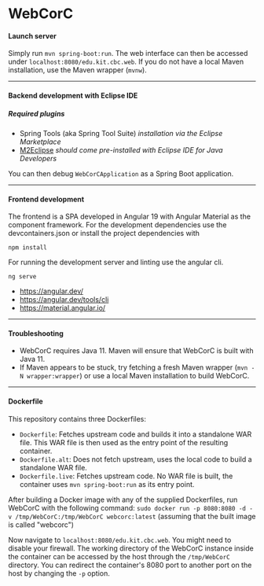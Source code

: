 # WebCorC

#### Launch server

Simply run `mvn spring-boot:run`. The web interface can then be accessed under `localhost:8080/edu.kit.cbc.web`.
If you do not have a local Maven installation, use the Maven wrapper (`mvnw`).

---
#### Backend development with Eclipse IDE

##### Required plugins
* Spring Tools (aka Spring Tool Suite) *installation via the Eclipse Marketplace*
* [M2Eclipse](https://www.eclipse.org/m2e/) *should come pre-installed with Eclipse IDE for Java Developers*

You can then debug `WebCorCApplication` as a Spring Boot application.

----
#### Frontend development

The frontend is a SPA developed in Angular 19 with Angular Material as the component framework.
For the development dependencies use the devcontainers.json or install the project dependencies with

```
npm install
```

For running the development server and linting use the angular cli.
```
ng serve
```


- https://angular.dev/
- https://angular.dev/tools/cli
- https://material.angular.io/


---
#### Troubleshooting

* WebCorC requires Java 11. Maven will ensure that WebCorC is built with Java 11.
* If Maven appears to be stuck, try fetching a fresh Maven wrapper (`mvn -N wrapper:wrapper`) or use a local Maven installation to build WebCorC.

---
#### Dockerfile

This repository contains three Dockerfiles:

- `Dockerfile`: Fetches upstream code and builds it into a standalone WAR file. This WAR file is then used as the entry point of the resulting container.
- `Dockerfile.alt`: Does not fetch upstream, uses the local code to build a standalone WAR file.
- `Dockerfile.live`: Fetches upstream code. No WAR file is built, the container uses `mvn spring-boot:run` as its entry point.

After building a Docker image with any of the supplied Dockerfiles, run WebCorC with the following command:
`sudo docker run -p 8080:8080 -d -v /tmp/WebCorC:/tmp/WebCorC webcorc:latest`
(assuming that the built image is called "webcorc")

Now navigate to `localhost:8080/edu.kit.cbc.web`. You might need to disable your firewall.
The working directory of the WebCorC instance inside the container can be accessed by the host through the `/tmp/WebCorC` directory.
You can redirect the container's 8080 port to another port on the host by changing the `-p` option.
